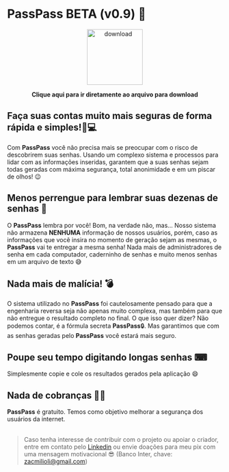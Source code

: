 # PassPass BETA (v0.9) 🔐

<p align='center'><a href="https://github.com/Zac-Milioli/PassPass-BETA/blob/master/PassPass.zip" target="_blank" rel="noreferrer"> <img src="https://archive.org/download/downloads-icon-15/downloads-icon-15.png" alt="download" width="130" height="130"/> </a></p>
<p align='center'><strong>Clique aqui para ir diretamente ao arquivo para download</strong></p>

<h2>Faça suas contas muito mais seguras de forma rápida e simples!📱💻</h2>
Com <strong>PassPass</strong> você não precisa mais se preocupar com o risco de descobrirem suas senhas. Usando um complexo sistema e processos para lidar com as informações inseridas, garantem que a suas senhas sejam todas geradas com máxima segurança, total anonimidade e em um piscar de olhos! 😉
<br>
<h2>Menos perrengue para lembrar suas dezenas de senhas 🤯
</h2>
O <strong>PassPass</strong> lembra por você! Bom, na verdade não, mas...
Nosso sistema não armazena <strong>NENHUMA</strong> informação de nossos usuários, porém, caso as informações que você insira no momento de geração sejam as mesmas, o <strong>PassPass</strong> vai te entregar a mesma senha! Nada mais de administradores de senha em cada computador, caderninho de senhas e muito menos senhas em um arquivo de texto 😅
<br>
<h2>Nada mais de malícia! 💣</h2>
O sistema utilizado no <strong>PassPass</strong> foi cautelosamente pensado para que a engenharia reversa seja não apenas muito complexa, mas também para que não entregue o resultado completo no final. O que isso quer dizer? Não podemos contar, é a fórmula secreta <strong>PassPass</strong>🔒. Mas garantimos que com as senhas geradas pelo <strong>PassPass</strong> você estará mais seguro.
<br>
<h2>Poupe seu tempo digitando longas senhas ⌨</h2>
Simplesmente copie e cole os resultados gerados pela aplicação 😄
<br>
<h2>Nada de cobranças 💸💸</h2>
<strong>PassPass</strong> é gratuito. Temos como objetivo melhorar a segurança dos usuários da internet.
<br><br>

>Caso tenha interesse de contribuir com o projeto ou apoiar o criador, entre em contato pelo [Linkedin](https://www.linkedin.com/in/zac-milioli/) ou envie doações para meu pix com uma mensagem motivacional 😎 (Banco Inter, chave: zacmilioli@gmail.com)
